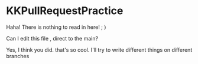 # KKPullRequestPractice

Haha! There is nothing to read in here! ; )



Can I edit this file , direct to the main?

Yes, I think you did. that's so cool. I'll try to write different things on different branches

